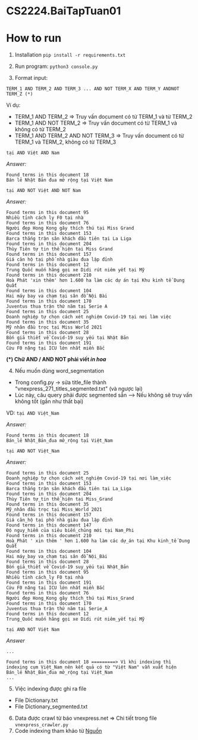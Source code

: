 # CS2224.BaiTapTuan01


# How to run
1. Installation 
``
pip install -r requirements.txt
``

2. Run program: 
``
python3 console.py
``

3. Format input: 

``
TERM_1 AND TERM_2 AND TERM_3 ... AND NOT TERM_X AND TERM_Y ANDNOT TERM_Z (*)
``

Ví dụ: 
- TERM_1 AND TERM_2 => Truy vấn document có từ TERM_1 và từ TERM_2
- TERM_1 AND NOT TERM_2 =>  Truy vấn document có từ TERM_1 và không có từ TERM_2
- TERM_1 AND TERM_2 AND NOT TERM_3 =>  Truy vấn document có từ TERM_1 và TERM_2, không có từ TERM_3

``
tại AND Việt AND Nam
``

_Answer:_
```
Found terms in this document 18
Bán lẻ Nhật Bản đua mở rộng tại Việt Nam
```

``
tại AND NOT Việt AND NOT Nam
``

_Answer:_
```
Found terms in this document 95
Nhiều tỉnh cách ly F0 tại nhà
Found terms in this document 76
Người đẹp Hong Kong gây thích thú tại Miss Grand
Found terms in this document 153
Barca thắng trận sân khách đầu tiên tại La Liga
Found terms in this document 204
Thùy Tiên tự tin thể hiện tại Miss Grand
Found terms in this document 157
Giá căn hộ tại phố nhà giàu đua lập đỉnh
Found terms in this document 12
Trung Quốc muốn hãng gọi xe Didi rút niêm yết tại Mỹ
Found terms in this document 210
Hoà Phát 'xin thêm' hơn 1.600 ha làm các dự án tại Khu kinh tế Dung Quất
Found terms in this document 104
Hai máy bay va chạm tại sân đỗ Nội Bài
Found terms in this document 170
Juventus thua trận thứ năm tại Serie A
Found terms in this document 25
Doanh nghiệp tự chọn cách xét nghiệm Covid-19 tại nơi làm việc
Found terms in this document 35
Mỹ nhân đầu trọc tại Miss World 2021
Found terms in this document 28
Bốn giả thiết về Covid-19 suy yếu tại Nhật Bản
Found terms in this document 191
Cứu F0 nặng tại ICU lớn nhất miền Bắc
```

**(*) Chữ AND / AND NOT phải viết _in hoa_**

4. Nếu muốn dùng word_segmentation
- Trong config.py -> sửa title_file thành "vnexpress_271_titles_segmented.txt" (và ngược lại) 
- Lúc này, câu query phải được segmented sẵn --> Nếu không sẽ truy vấn không tốt (gần như thất bại)

VD: 
``
tại AND Việt_Nam
``

_Answer:_


```
Found terms in this document 18
Bán_lẻ Nhật_Bản_đua mở_rộng tại Việt_Nam
```

``
tại AND NOT Việt_Nam
``

_Answer:_ 

```
Found terms in this document 25
Doanh_nghiệp tự chọn cách xét_nghiệm Covid-19 tại nơi làm_việc
Found terms in this document 153
Barca thắng trận sân khách đầu_tiên tại La_Liga
Found terms in this document 204
Thùy Tiên tự_tin thể_hiện tại Miss_Grand
Found terms in this document 35
Mỹ_nhân đầu trọc tại Miss_World 2021
Found terms in this document 157
Giá căn_hộ tại phố nhà giàu đua lập đỉnh
Found terms in this document 147
Độ nguy_hiểm của siêu biến_chủng mới tại Nam_Phi
Found terms in this document 210
Hoà_Phát ' xin thêm ' hơn 1.600 ha làm các dự_án tại Khu kinh_tế Dung Quất
Found terms in this document 104
Hai máy_bay va_chạm tại sân đỗ Nội_Bài
Found terms in this document 28
Bốn giả_thiết về Covid-19 suy_yếu tại Nhật_Bản
Found terms in this document 95
Nhiều tỉnh cách_ly F0 tại nhà
Found terms in this document 191
Cứu F0 nặng tại ICU lớn nhất miền Bắc
Found terms in this document 76
Người đẹp Hong_Kong gây thích_thú tại Miss_Grand
Found terms in this document 170
Juventus thua trận thứ năm tại Serie_A
Found terms in this document 12
Trung_Quốc muốn hãng gọi xe Didi rút niêm_yết tại Mỹ
```


``
tại AND NOT Việt Nam
``

_Answer_
```
...

Found terms in this document 18 =========> Vì khi indexing thì indexing cụm Việt_Nam nên kết quả có từ "Việt Nam" vẫn xuất hiện
Bán_lẻ Nhật_Bản_đua mở_rộng tại Việt_Nam
...
```

5. Việc indexing được ghi ra file
- File Dictionary.txt 
- File Dictionary_segmented.txt

6. Data được crawl từ báo vnexpress.net => Chi tiết trong file ``vnexpress_crawler.py ``
7. Code indexing tham khảo từ [Nguồn](https://github.com/asadmohammad/Boolean-Retrieval-Model)
